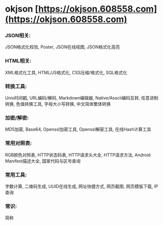 # okjson [https://okjson.608558.com](https://okjson.608558.com)
### JSON相关:
JSON格式化校验, Poster, JSON在线视图, JSON格式化高亮
### HTML相关:
XML格式化工具, HTML/JS格式化, CSS压缩/格式化, SQL格式化
### 转换工具:
Unix时间戳, URL编码/解码, Markdown编辑器, Native/Asscii编码互转, 任意进制转换, 色值转换工具, 字母大小写转换, 中文简体繁体转换
### 加密/解密:
MD5加密, Base64, Openssl加密工具, Openssl解密工具, 在线Hash计算工具
### 常用对照表:
RGB颜色对照表, HTTP状态码表, HTTP请求头大全, HTTP请求方法, Android Manifest描述大全, 国家代码与区号查询
### 常用工具:
字数计算, 二维码生成, UUID在线生成, 网址快捷方式, 网页截图, 网页模版下载, IP查询
### 常识:
简称